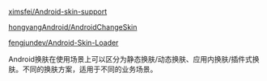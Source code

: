 


[ximsfei/Android-skin-support](https://github.com/ximsfei/Android-skin-support)

[hongyangAndroid/AndroidChangeSkin](https://github.com/hongyangAndroid/AndroidChangeSkin)

[fengjundev/Android-Skin-Loader](https://github.com/fengjundev/Android-Skin-Loader)

Android换肤在使用场景上可以区分为静态换肤/动态换肤、应用内换肤/插件式换肤。不同的换肤方案，适用于不同的业务场景。










